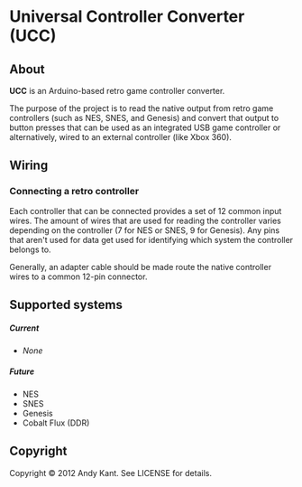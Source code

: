 # Universal Controller Converter (UCC)

## About

**UCC** is an Arduino-based retro game controller converter.

The purpose of the project is to read the native output from retro game controllers (such as NES, SNES, and Genesis) and convert that output to button presses that can be used as an integrated USB game controller or alternatively, wired to an external controller (like Xbox 360).


## Wiring

### Connecting a retro controller

Each controller that can be connected provides a set of 12 common input wires. The amount of wires that are used for reading the controller varies depending on the controller (7 for NES or SNES, 9 for Genesis). Any pins that aren't used for data get used for identifying which system the controller belongs to.

Generally, an adapter cable should be made route the native controller wires to a common 12-pin connector.


## Supported systems

##### Current
* _None_

##### Future
* NES
* SNES
* Genesis
* Cobalt Flux (DDR)


## Copyright

Copyright © 2012 Andy Kant. See LICENSE for details.